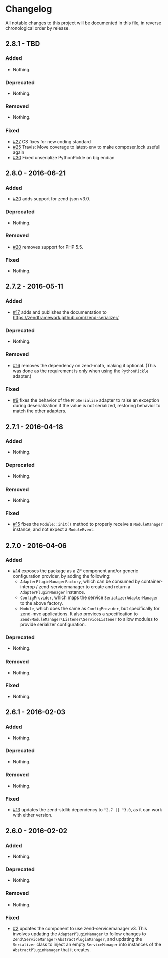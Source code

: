 # Changelog

All notable changes to this project will be documented in this file, in reverse chronological order by release.

## 2.8.1 - TBD

### Added

- Nothing.

### Deprecated

- Nothing.

### Removed

- Nothing.

### Fixed

- [#27](https://github.com/zendframework/zend-serializer/pull/27)
  CS fixes for new coding standard
- [#25](https://github.com/zendframework/zend-serializer/pull/25)
  Travis: Move coverage to latest-env to make composer.lock usefull again
- [#30](https://github.com/zendframework/zend-serializer/issues/30) 
  Fixed unserialize PythonPickle on big endian

## 2.8.0 - 2016-06-21

### Added

- [#20](https://github.com/zendframework/zend-serializer/pull/20) adds support
  for zend-json v3.0.

### Deprecated

- Nothing.

### Removed

- [#20](https://github.com/zendframework/zend-serializer/pull/20) removes support
  for PHP 5.5.

### Fixed

- Nothing.

## 2.7.2 - 2016-05-11

### Added

- [#17](https://github.com/zendframework/zend-serializer/pull/17) adds and
  publishes the documentation to https://zendframework.github.com/zend-serializer/

### Deprecated

- Nothing.

### Removed

- [#16](https://github.com/zendframework/zend-serializer/pull/16) removes the
  dependency on zend-math, making it optional. (This was done as the requirement
  is only when using the `PythonPickle` adapter.)

### Fixed

- [#9](https://github.com/zendframework/zend-serializer/pull/9) fixes the
  behavior of the `PhpSerialize` adapter to raise an exception during
  deserialization if the value is not serialized, restoring behavior to match
  the other adapters.

## 2.7.1 - 2016-04-18

### Added

- Nothing.

### Deprecated

- Nothing.

### Removed

- Nothing.

### Fixed

- [#15](https://github.com/zendframework/zend-serializer/pull/15) fixes the
  `Module::init()` method to properly receive a `ModuleManager` instance, and
  not expect a `ModuleEvent`.

## 2.7.0 - 2016-04-06

### Added

- [#14](https://github.com/zendframework/zend-serializer/pull/14) exposes the
  package as a ZF component and/or generic configuration provider, by adding the
  following:
  - `AdapterPluginManagerFactory`, which can be consumed by container-interop /
    zend-servicemanager to create and return a `AdapterPluginManager` instance.
  - `ConfigProvider`, which maps the service `SerializerAdapterManager` to the above
    factory.
  - `Module`, which does the same as `ConfigProvider`, but specifically for
    zend-mvc applications. It also provices a specification to
    `Zend\ModuleManager\Listener\ServiceListener` to allow modules to provide
    serializer configuration.

### Deprecated

- Nothing.

### Removed

- Nothing.

### Fixed

- Nothing.

## 2.6.1 - 2016-02-03

### Added

- Nothing.

### Deprecated

- Nothing.

### Removed

- Nothing.

### Fixed

- [#13](https://github.com/zendframework/zend-serializer/pull/13) updates the
  zend-stdlib dependency to `^2.7 || ^3.0`, as it can work with either version.

## 2.6.0 - 2016-02-02

### Added

- Nothing.

### Deprecated

- Nothing.

### Removed

- Nothing.

### Fixed

- [#2](https://github.com/zendframework/zend-serializer/pull/2) updates the component
  to use zend-servicemanager v3. This involves updating the `AdapterPluginManager`
  to follow changes to `Zend\ServiceManager\AbstractPluginManager`, and updating
  the `Serializer` class to inject an empty `ServiceManager` into instances of
  the `AbstractPluginManager` that it creates.
